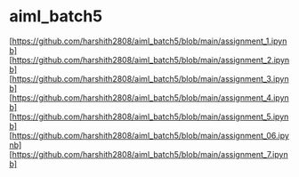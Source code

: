 # aiml_batch5
[https://github.com/harshith2808/aiml_batch5/blob/main/assignment_1.ipynb]
[https://github.com/harshith2808/aiml_batch5/blob/main/assignment_2.ipynb]
[https://github.com/harshith2808/aiml_batch5/blob/main/assignment_3.ipynb]
[https://github.com/harshith2808/aiml_batch5/blob/main/assignment_4.ipynb]
[https://github.com/harshith2808/aiml_batch5/blob/main/assignment_5.ipynb]
[https://github.com/harshith2808/aiml_batch5/blob/main/assignment_06.ipynb]
[https://github.com/harshith2808/aiml_batch5/blob/main/assignment_7.ipynb]
